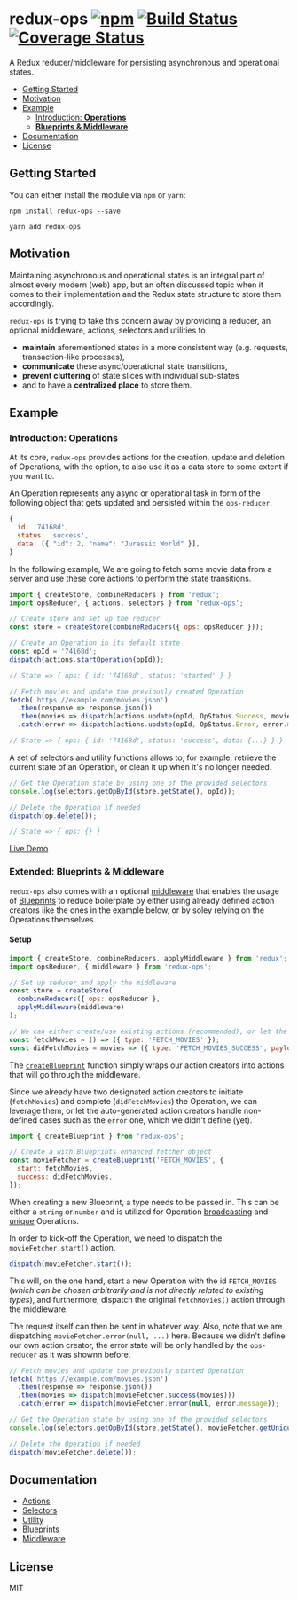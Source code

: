 # redux-ops [![npm][npm]][npm-url] [![Build Status](https://travis-ci.org/ndresx/redux-ops.svg?branch=master)](https://travis-ci.org/ndresx/redux-ops) [![Coverage Status](https://coveralls.io/repos/github/ndresx/redux-ops/badge.svg?branch=master)](https://coveralls.io/github/ndresx/redux-ops?branch=master)

A Redux reducer/middleware for persisting asynchronous and operational states.

- [Getting Started](#getting-started)
- [Motivation](#motivation)
- [Example](#example)
  - [Introduction: **Operations**](#introduction-operations)
  - [**Blueprints & Middleware**](#extended-blueprints-middleware)
- [Documentation](#documentation)
- [License](#license)

## Getting Started

You can either install the module via `npm` or `yarn`:

```
npm install redux-ops --save
```

```
yarn add redux-ops
```

## Motivation

Maintaining asynchronous and operational states is an integral part of almost every modern (web) app, but an often discussed topic when it comes to their implementation and the Redux state structure to store them accordingly.

`redux-ops` is trying to take this concern away by providing a reducer, an optional middleware, actions, selectors and utilities to

- **maintain** aforementioned states in a more consistent way (e.g. requests, transaction-like processes),
- **communicate** these async/operational state transitions,
- **prevent cluttering** of state slices with individual sub-states
- and to have a **centralized place** to store them.

## Example

### Introduction: Operations

At its core, `redux-ops` provides actions for the creation, update and deletion of Operations, with the option, to also use it as a data store to some extent if you want to.

An Operation represents any async or operational task in form of the following object that gets updated and persisted within the `ops-reducer`.

```js
{
  id: '74168d',
  status: 'success',
  data: [{ "id": 2, "name": "Jurassic World" }],
}
```

In the following example, We are going to fetch some movie data from a server and use these core actions to perform the state transitions.

```js
import { createStore, combineReducers } from 'redux';
import opsReducer, { actions, selectors } from 'redux-ops';

// Create store and set up the reducer
const store = createStore(combineReducers({ ops: opsReducer }));
```

```js
// Create an Operation in its default state
const opId = '74168d';
dispatch(actions.startOperation(opId));

// State => { ops: { id: '74168d', status: 'started' } }
```

```js
// Fetch movies and update the previously created Operation
fetch('https://example.com/movies.json')
  .then(response => response.json())
  .then(movies => dispatch(actions.update(opId, OpStatus.Success, movies)))
  .catch(error => dispatch(actions.update(opId, OpStatus.Error, error.message)));

// State => { ops: { id: '74168d', status: 'success', data: {...} } }
```

A set of selectors and utility functions allows to, for example, retrieve the current state of an Operation, or clean it up when it's no longer needed.

```js
// Get the Operation state by using one of the provided selectors
console.log(selectors.getOpById(store.getState(), opId));

// Delete the Operation if needed
dispatch(op.delete());

// State => { ops: {} }
```

[Live Demo](https://codesandbox.io/s/sharp-buck-120j0)

### Extended: Blueprints & Middleware

`redux-ops` also comes with an optional [middleware](docs/Middleware.md) that enables the usage of [Blueprints](docs/Blueprints.md) to reduce boilerplate by either using already defined action creators like the ones in the example below, or by soley relying on the Operations themselves.

#### Setup

```js
import { createStore, combineReducers, applyMiddleware } from 'redux';
import opsReducer, { middleware } from 'redux-ops';

// Set up reducer and apply the middleware
const store = createStore(
  combineReducers({ ops: opsReducer },
  applyMiddleware(middleware)
);
```

```js
// We can either create/use existing actions (recommended), or let the Blueprints handle it for us.
const fetchMovies = () => ({ type: 'FETCH_MOVIES' });
const didFetchMovies = movies => ({ type: 'FETCH_MOVIES_SUCCESS', payload: { movies } });
```

The [`createBlueprint`](docs/Blueprints.md#getting-started) function simply wraps our action creators into actions that will go through the middleware.

Since we already have two designated action creators to initiate (`fetchMovies`) and complete (`didFetchMovies`) the Operation, we can leverage them, or let the auto-generated action creators handle non-defined cases such as the `error` one, which we didn't define (yet).

```js
import { createBlueprint } from 'redux-ops';

// Create a with Blueprints enhanced fetcher object
const movieFetcher = createBlueprint('FETCH_MOVIES', {
  start: fetchMovies,
  success: didFetchMovies,
});
```

When creating a new Blueprint, a type needs to be passed in. This can be either a `string` or `number` and is utilized for Operation [broadcasting](docs/Blueprints.md#operation-broadcasting) and [unique](docs/Blueprints.md#unique-operations) Operations.

In order to kick-off the Operation, we need to dispatch the `movieFetcher.start()` action.

```js
dispatch(movieFetcher.start());
```

This will, on the one hand, start a new Operation with the id `FETCH_MOVIES` (_which can be chosen arbitrarily and is not directly related to existing types_), and furthermore, dispatch the original `fetchMovies()` action through the middleware.

The request itself can then be sent in whatever way. Also, note that we are dispatching `movieFetcher.error(null, ...)` here. Because we didn't define our own action creator, the error state will be only handled by the `ops-reducer` as it was shownn before.

```js
// Fetch movies and update the previously started Operation
fetch('https://example.com/movies.json')
  .then(response => response.json())
  .then(movies => dispatch(movieFetcher.success(movies)))
  .catch(error => dispatch(movieFetcher.error(null, error.message));
```

```js
// Get the Operation state by using one of the provided selectors
console.log(selectors.getOpById(store.getState(), movieFetcher.getUniqueId()));

// Delete the Operation if needed
dispatch(movieFetcher.delete());
```

## Documentation

- [Actions](docs/Actions.md)
- [Selectors](docs/Selectors.md)
- [Utility](docs/Utility.md)
- [Blueprints](docs/Blueprints.md)
- [Middleware](docs/Middleware.md)

## License

MIT

[npm]: https://img.shields.io/npm/v/redux-ops.svg
[npm-url]: https://npmjs.com/package/redux-ops

